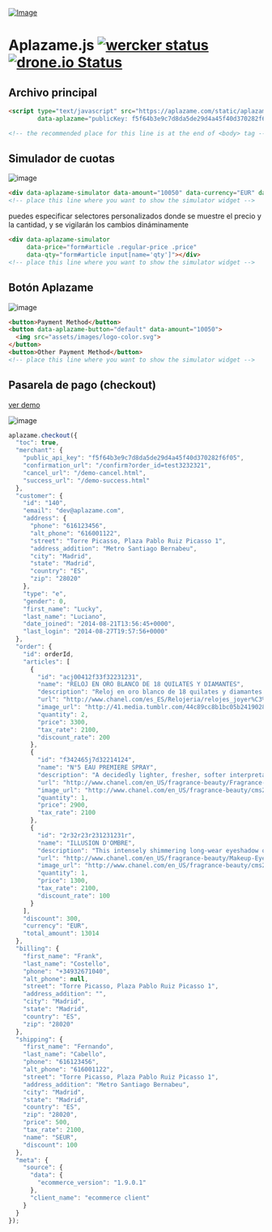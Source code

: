 [![Image](https://aplazame.com/static/img/banners/banner-728-white-js.png "Aplazame") ](https://aplazame.com "Aplazame")

Aplazame.js
[![wercker status](https://app.wercker.com/status/e3cdbafb5813b255e8dd982354e686ed/s/master "wercker status")](https://app.wercker.com/project/bykey/e3cdbafb5813b255e8dd982354e686ed) [![drone.io Status](http://drone.aplazame.com/api/badge/github.com/aplazame/aplazame-js/status.svg?branch=master)](http://drone.aplazame.com/github.com/aplazame/aplazame-js)
===========

Archivo principal
-----------------
``` html
<script type="text/javascript" src="https://aplazame.com/static/aplazame.js"
        data-aplazame="publicKey: f5f64b3e9c7d8da5de29d4a45f40d370282f6f05"></script>

<!-- the recommended place for this line is at the end of <body> tag -->
```

Simulador de cuotas
-------------------
![image](https://cloud.githubusercontent.com/assets/2305833/11635252/cc93ac0e-9d15-11e5-930d-89a27f2882f1.png)

``` html
<div data-aplazame-simulator data-amount="10050" data-currency="EUR" data-country="ES"></div>
<!-- place this line where you want to show the simulator widget -->
```
puedes especificar selectores personalizados donde se muestre el precio y la cantidad, y se vigilarán los cambios dináminamente

``` html
<div data-aplazame-simulator
     data-price="form#article .regular-price .price"
     data-qty="form#article input[name='qty']"></div>
<!-- place this line where you want to show the simulator widget -->
```

Botón Aplazame
--------------
![image](https://cloud.githubusercontent.com/assets/2305833/11635328/4417726a-9d16-11e5-9f8c-91205319aaa5.png)

``` html
<button>Payment Method</button>
<button data-aplazame-button="default" data-amount="10050">
  <img src="assets/images/logo-color.svg">
</button>
<button>Other Payment Method</button>
<!-- place this line where you want to show the simulator widget -->
```

Pasarela de pago (checkout)
---------------

[ver demo](http://demo.aplazame.com)

![image](https://cloud.githubusercontent.com/assets/2305833/11635342/5cd3cc90-9d16-11e5-80b4-4e72824ba4ed.png)

``` js
aplazame.checkout({
  "toc": true,
  "merchant": {
    "public_api_key": "f5f64b3e9c7d8da5de29d4a45f40d370282f6f05",
    "confirmation_url": "/confirm?order_id=test3232321",
    "cancel_url": "/demo-cancel.html",
    "success_url": "/demo-success.html"
  },
  "customer": {
    "id": "140",
    "email": "dev@aplazame.com",
    "address": {
      "phone": "616123456",
      "alt_phone": "616001122",
      "street": "Torre Picasso, Plaza Pablo Ruiz Picasso 1",
      "address_addition": "Metro Santiago Bernabeu",
      "city": "Madrid",
      "state": "Madrid",
      "country": "ES",
      "zip": "28020"
    },
    "type": "e",
    "gender": 0,
    "first_name": "Lucky",
    "last_name": "Luciano",
    "date_joined": "2014-08-21T13:56:45+0000",
    "last_login": "2014-08-27T19:57:56+0000"
  },
  "order": {
    "id": orderId,
    "articles": [
      {
        "id": "acj00412f33f32231231",
        "name": "RELOJ EN ORO BLANCO DE 18 QUILATES Y DIAMANTES",
        "description": "Reloj en oro blanco de 18 quilates y diamantes. Pulsera en satén negro.Movimiento de cuarzo de alta precisión.",
        "url": "http://www.chanel.com/es_ES/Relojeria/relojes_joyer%C3%ADa#reloj-en-oro-blanco-de-18-quilates-y-diamantes-J10211",
        "image_url": "http://41.media.tumblr.com/44c89cc8b1bc05b24190286643da7406/tumblr_n3oajaviY71rka780o1_1280.jpg",
        "quantity": 2,
        "price": 3300,
        "tax_rate": 2100,
        "discount_rate": 200
      },
      {
        "id": "f342465j7d32214124",
        "name": "N°5 EAU PREMIERE SPRAY",
        "description": "A decidedly lighter, fresher, softer interpretation of N°5. . . a silky-smooth harmony of notes that reveals the delicate facet of the now and forever fragrance. The modern and airy interpretation of N°5 debuts in the iconic Classic Bottle to instantly elevate the N°5 experience.",
        "url": "http://www.chanel.com/en_US/fragrance-beauty/Fragrance-N%C2%B05-N%C2%B05-88145/sku/138083",
        "image_url": "http://www.chanel.com/en_US/fragrance-beauty/cms2export/Site1Files/P105170/S105340_XLARGE.jpg",
        "quantity": 1,
        "price": 2900,
        "tax_rate": 2100
      },
      {
        "id": "2r32r23r231231231r",
        "name": "ILLUSION D'OMBRE",
        "description": "This intensely shimmering long-wear eyeshadow offers true versatility. An innovative gel texture that is both soft and cushiony allows it to be worn as eyeshadow or eyeliner. Includes a specially designed shadow/liner brush, developed specifically for this unique formula.",
        "url": "http://www.chanel.com/en_US/fragrance-beauty/Makeup-Eyeshadow-ILLUSION-D%27OMBRE-122567",
        "image_url": "http://www.chanel.com/en_US/fragrance-beauty/cms2export/Site1Files/P189810/S189830_XLARGE.jpg",
        "quantity": 1,
        "price": 1300,
        "tax_rate": 2100,
        "discount_rate": 100
      }
    ],
    "discount": 300,
    "currency": "EUR",
    "total_amount": 13014
  },
  "billing": {
    "first_name": "Frank",
    "last_name": "Costello",
    "phone": "+34932671040",
    "alt_phone": null,
    "street": "Torre Picasso, Plaza Pablo Ruiz Picasso 1",
    "address_addition": "",
    "city": "Madrid",
    "state": "Madrid",
    "country": "ES",
    "zip": "28020"
  },
  "shipping": {
    "first_name": "Fernando",
    "last_name": "Cabello",
    "phone": "616123456",
    "alt_phone": "616001122",
    "street": "Torre Picasso, Plaza Pablo Ruiz Picasso 1",
    "address_addition": "Metro Santiago Bernabeu",
    "city": "Madrid",
    "state": "Madrid",
    "country": "ES",
    "zip": "28020",
    "price": 500,
    "tax_rate": 2100,
    "name": "SEUR",
    "discount": 100
  },
  "meta": {
    "source": {
      "data": {
        "ecommerce_version": "1.9.0.1"
      },
      "client_name": "ecommerce client"
    }
  }
});
```
